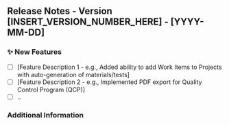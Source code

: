 ## Release Notes - Version [INSERT_VERSION_NUMBER_HERE] - [YYYY-MM-DD]

### ✨ New Features

- [ ] [Feature Description 1 - e.g., Added ability to add Work Items to Projects with auto-generation of materials/tests]
- [ ] [Feature Description 2 - e.g., Implemented PDF export for Quality Control Program (QCP)]
- [ ] ..

### Additional Information
